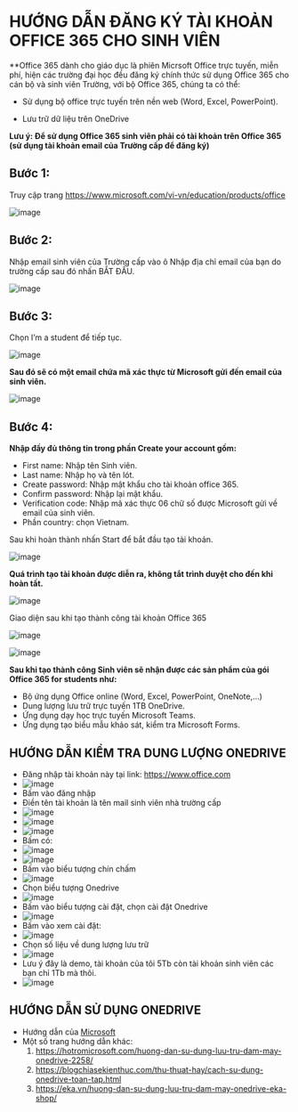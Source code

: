# HƯỚNG DẪN ĐĂNG KÝ TÀI KHOẢN OFFICE 365 CHO SINH VIÊN #

**Office 365 dành cho giáo dục là phiên Micrsoft Office trực tuyến, miễn phí, hiện các trường đại học đều đăng ký chính thức sử dụng Office 365 cho cán bộ và sinh viên Trường, với bộ Office 365, chúng ta có thể:

- Sử dụng bộ office trực tuyến trên nền web (Word, Excel, PowerPoint).

- Lưu trữ dữ liệu trên OneDrive

**Lưu ý:  Để sử dụng Office 365 sinh viên phải có tài khoản trên Office 365 (sử dụng tài khoản email của Trường cấp để đăng ký)**

## Bước 1: ##

Truy cập trang https://www.microsoft.com/vi-vn/education/products/office

![image](https://github.com/BsNgChiThanh/Tao-Office365-cho-sinh-vien/assets/82578024/53fb2a11-d639-4e16-ac32-73efece19336)

## Bước 2: ##

Nhập email sinh viên của Trường cấp vào ô Nhập địa chỉ email của bạn do trường cấp sau đó nhấn BẮT ĐẦU.

![image](https://github.com/BsNgChiThanh/Tao-Office365-cho-sinh-vien/assets/82578024/f39e4eaf-59d5-4a85-bc01-a8e56fce2cc7)

## Bước 3: ##

Chọn I’m a student để tiếp tục.

![image](https://github.com/BsNgChiThanh/Tao-Office365-cho-sinh-vien/assets/82578024/b48c550e-1c7a-42af-8600-a666dc3b7a08)

**Sau đó sẽ có một email chứa mã xác thực từ Microsoft gửi đến email của sinh viên.**

![image](https://github.com/BsNgChiThanh/Tao-Office365-cho-sinh-vien/assets/82578024/e19697cd-134e-49e9-912e-033f8bbd5b0b)

## Bước 4: ##

**Nhập đầy đủ thông tin trong phần Create your account gồm:**

- First name: Nhập tên Sinh viên.
- Last name: Nhập họ và tên lót.
- Create password: Nhập mật khẩu cho tài khoản office 365.
- Confirm password: Nhập lại mật khẩu.
- Verification code: Nhập mã xác thực 06 chữ số được Microsoft gửi về email của sinh viên.
- Phần country: chọn Vietnam.

Sau khi hoàn thành nhấn Start để bắt đầu tạo tài khoản.

![image](https://github.com/BsNgChiThanh/Tao-Office365-cho-sinh-vien/assets/82578024/bd5c6c91-2a9c-49ad-b372-7cf6852330c6)

**Quá trình tạo tài khoản được diễn ra, không tắt trình duyệt cho đến khi hoàn tất.**

![image](https://github.com/BsNgChiThanh/Tao-Office365-cho-sinh-vien/assets/82578024/53aee810-aab3-48e1-9211-c78752efa51b)

Giao diện sau khi tạo thành công tài khoản Office 365

![image](https://github.com/BsNgChiThanh/Tao-Office365-cho-sinh-vien/assets/82578024/42b6190d-8f3b-4391-a5f7-f30df2c7ccec)

![image](https://github.com/BsNgChiThanh/Tao-Office365-cho-sinh-vien/assets/82578024/f548af85-5971-45fd-a7ee-dff41c330c74)

**Sau khi tạo thành công Sinh viên sẽ nhận được các sản phẩm của gói Office 365 for students như:**

- Bộ ứng dụng Office online (Word, Excel, PowerPoint, OneNote,…)
- Dung lượng lưu trữ trực tuyến 1TB OneDrive.
- Ứng dụng dạy học trực tuyến Microsoft Teams.
- Ứng dụng tạo biểu mẫu khảo sát, kiểm tra Microsoft Forms.

## HƯỚNG DẪN KIỂM TRA DUNG LƯỢNG ONEDRIVE ##

- Đăng nhập tài khoản này tại link: https://www.office.com
- ![image](https://github.com/BsNgChiThanh/Tao-Office365-cho-sinh-vien/assets/82578024/f8b315b7-94d2-4a9e-a431-32fb66e06408)
- Bấm vào đăng nhập
- Điền tên tài khoản là tên mail sinh viên nhà trường cấp
- ![image](https://github.com/BsNgChiThanh/Tao-Office365-cho-sinh-vien/assets/82578024/12f64772-9a03-48db-abbe-1ebb2408f5db)
- ![image](https://github.com/BsNgChiThanh/Tao-Office365-cho-sinh-vien/assets/82578024/aa1d2800-496e-4af2-97fd-ae30813b06da)
- ![image](https://github.com/BsNgChiThanh/Tao-Office365-cho-sinh-vien/assets/82578024/2762766c-662c-420b-91c7-1a37aeffd721)
- Bấm có:
- ![image](https://github.com/BsNgChiThanh/Tao-Office365-cho-sinh-vien/assets/82578024/4efea5f9-e787-4fad-9f44-b3f40f3da321)
- ![image](https://github.com/BsNgChiThanh/Tao-Office365-cho-sinh-vien/assets/82578024/e712aac9-8449-4b92-8368-c5f2908302fc)
- Bấm vào biểu tượng chín chấm
- ![image](https://github.com/BsNgChiThanh/Tao-Office365-cho-sinh-vien/assets/82578024/289ebffb-5af9-4cab-bda8-56bf8af4c066)
- Chọn biểu tượng Onedrive
- ![image](https://github.com/BsNgChiThanh/Tao-Office365-cho-sinh-vien/assets/82578024/d18a004a-12ac-46e4-9a56-e7b7faf65cc7)
- Bấm vào biểu tượng cài đặt, chọn cài đặt Onedrive
- ![image](https://github.com/BsNgChiThanh/Tao-Office365-cho-sinh-vien/assets/82578024/dd95474e-b756-46bd-a537-43bf1b3d7781)
- Bấm vào xem cài đặt:
- ![image](https://github.com/BsNgChiThanh/Tao-Office365-cho-sinh-vien/assets/82578024/a09eb12a-9624-4733-b352-8b07626322e1)
- Chọn số liệu về dung lượng lưu trữ
- ![image](https://github.com/BsNgChiThanh/Tao-Office365-cho-sinh-vien/assets/82578024/2df23b7b-3406-4967-9419-d7e4c16afdaf)
- Lưu ý đây là demo, tài khoản của tôi 5Tb còn tài khoản sinh viên các bạn chỉ 1Tb mà thôi.
- ![image](https://github.com/BsNgChiThanh/Tao-Office365-cho-sinh-vien/assets/82578024/60fff1ed-ff95-4240-b69b-9907de548a6d)

## HƯỚNG DẪN SỬ DỤNG ONEDRIVE ##

- Hướng dẫn của [Microsoft](https://support.microsoft.com/vi-vn/office/t%E1%BA%A3i-l%C3%AAn-v%C3%A0-l%C6%B0u-t%E1%BB%87p-v%C3%A0-th%C6%B0-m%E1%BB%A5c-v%C3%A0o-onedrive-a5710114-6aeb-4bf5-a336-dffa7cc0b77a)
- Một số trang hướng dẫn khác:
  1. https://hotromicrosoft.com/huong-dan-su-dung-luu-tru-dam-may-onedrive-2258/
  2. https://blogchiasekienthuc.com/thu-thuat-hay/cach-su-dung-onedrive-toan-tap.html
  3. https://eka.vn/huong-dan-su-dung-luu-tru-dam-may-onedrive-eka-shop/
  
